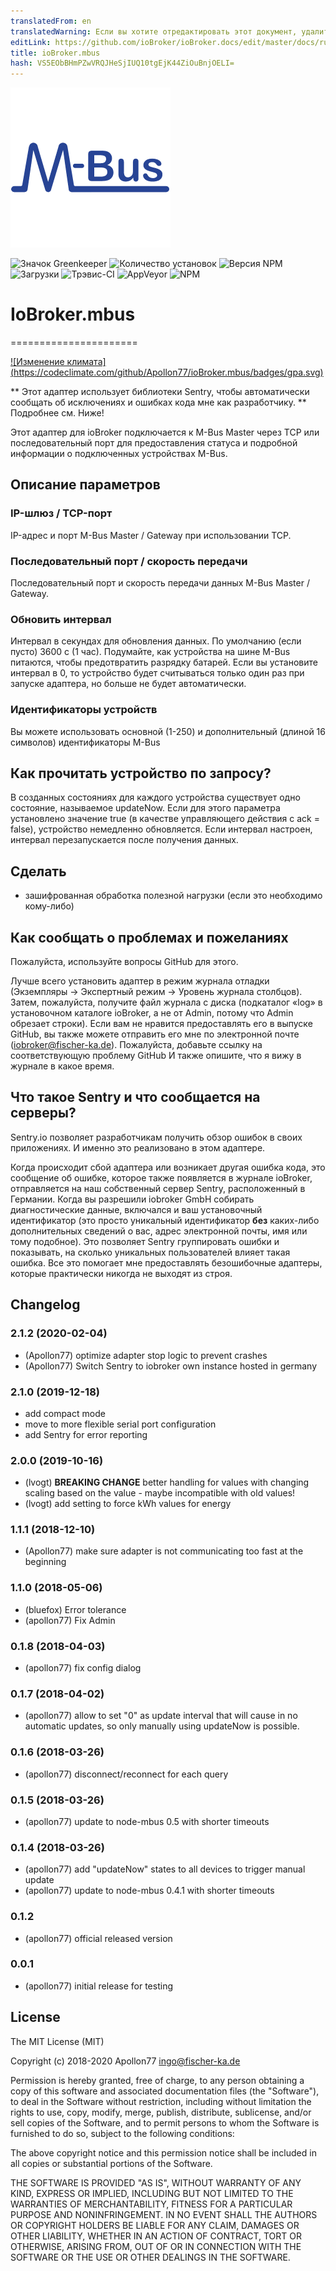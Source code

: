 ```yaml
---
translatedFrom: en
translatedWarning: Если вы хотите отредактировать этот документ, удалите поле «translationFrom», в противном случае этот документ будет снова автоматически переведен
editLink: https://github.com/ioBroker/ioBroker.docs/edit/master/docs/ru/adapterref/iobroker.mbus/README.md
title: ioBroker.mbus
hash: VS5EObBHmPZwVRQJHeSjIUQ10tgEjK44ZiOuBnjOELI=
---
```

![логотип](../../../en/adapterref/iobroker.mbus/admin/mbus.png)

![Значок Greenkeeper](https://badges.greenkeeper.io/Apollon77/ioBroker.mbus.svg)
![Количество установок](http://iobroker.live/badges/mbus-stable.svg)
![Версия NPM](http://img.shields.io/npm/v/iobroker.mbus.svg)
![Загрузки](https://img.shields.io/npm/dm/iobroker.mbus.svg)
![Трэвис-CI](http://img.shields.io/travis/Apollon77/ioBroker.mbus/master.svg)
![AppVeyor](https://ci.appveyor.com/api/projects/status/github/Apollon77/ioBroker.mbus?branch=master&svg=true)
![NPM](https://nodei.co/npm/iobroker.mbus.png?downloads=true)

# IoBroker.mbus
======================

[![Изменение климата] (https://codeclimate.com/github/Apollon77/ioBroker.mbus/badges/gpa.svg)](https://codeclimate.com/github/Apollon77/ioBroker.mbus)

** Этот адаптер использует библиотеки Sentry, чтобы автоматически сообщать об исключениях и ошибках кода мне как разработчику. ** Подробнее см. Ниже!

Этот адаптер для ioBroker подключается к M-Bus Master через TCP или последовательный порт для предоставления статуса и подробной информации о подключенных устройствах M-Bus.

## Описание параметров
### IP-шлюз / TCP-порт
IP-адрес и порт M-Bus Master / Gateway при использовании TCP.

### Последовательный порт / скорость передачи
Последовательный порт и скорость передачи данных M-Bus Master / Gateway.

### Обновить интервал
Интервал в секундах для обновления данных. По умолчанию (если пусто) 3600 с (1 час). Подумайте, как устройства на шине M-Bus питаются, чтобы предотвратить разрядку батарей. Если вы установите интервал в 0, то устройство будет считываться только один раз при запуске адаптера, но больше не будет автоматически.

### Идентификаторы устройств
Вы можете использовать основной (1-250) и дополнительный (длиной 16 символов) идентификаторы M-Bus

## Как прочитать устройство по запросу?
В созданных состояниях для каждого устройства существует одно состояние, называемое updateNow. Если для этого параметра установлено значение true (в качестве управляющего действия с ack = false), устройство немедленно обновляется. Если интервал настроен, интервал перезапускается после получения данных.

## Сделать
* зашифрованная обработка полезной нагрузки (если это необходимо кому-либо)

## Как сообщать о проблемах и пожеланиях
Пожалуйста, используйте вопросы GitHub для этого.

Лучше всего установить адаптер в режим журнала отладки (Экземпляры -> Экспертный режим -> Уровень журнала столбцов). Затем, пожалуйста, получите файл журнала с диска (подкаталог «log» в установочном каталоге ioBroker, а не от Admin, потому что Admin обрезает строки). Если вам не нравится предоставлять его в выпуске GitHub, вы также можете отправить его мне по электронной почте (iobroker@fischer-ka.de). Пожалуйста, добавьте ссылку на соответствующую проблему GitHub И также опишите, что я вижу в журнале в какое время.

## Что такое Sentry и что сообщается на серверы?
Sentry.io позволяет разработчикам получить обзор ошибок в своих приложениях. И именно это реализовано в этом адаптере.

Когда происходит сбой адаптера или возникает другая ошибка кода, это сообщение об ошибке, которое также появляется в журнале ioBroker, отправляется на наш собственный сервер Sentry, расположенный в Германии. Когда вы разрешили iobroker GmbH собирать диагностические данные, включался и ваш установочный идентификатор (это просто уникальный идентификатор **без** каких-либо дополнительных сведений о вас, адрес электронной почты, имя или тому подобное). Это позволяет Sentry группировать ошибки и показывать, на сколько уникальных пользователей влияет такая ошибка. Все это помогает мне предоставлять безошибочные адаптеры, которые практически никогда не выходят из строя.

## Changelog

### 2.1.2 (2020-02-04)
* (Apollon77) optimize adapter stop logic to prevent crashes
* (Apollon77) Switch Sentry to iobroker own instance hosted in germany

### 2.1.0 (2019-12-18)
* add compact mode
* move to more flexible serial port configuration
* add Sentry for error reporting

### 2.0.0 (2019-10-16)
* (lvogt) **BREAKING CHANGE** better handling for values with changing scaling based on the value - maybe incompatible with old values!
* (lvogt) add setting to force kWh values for energy

### 1.1.1 (2018-12-10)
* (Apollon77) make sure adapter is not communicating too fast at the beginning

### 1.1.0 (2018-05-06)
* (bluefox) Error tolerance
* (apollon77) Fix Admin

### 0.1.8 (2018-04-03)
* (apollon77) fix config dialog

### 0.1.7 (2018-04-02)
* (apollon77) allow to set "0" as update interval that will cause in no automatic updates, so only manually using updateNow is possible.

### 0.1.6 (2018-03-26)
* (apollon77) disconnect/reconnect for each query

### 0.1.5 (2018-03-26)
* (apollon77) update to node-mbus 0.5 with shorter timeouts

### 0.1.4 (2018-03-26)
* (apollon77) add "updateNow" states to all devices to trigger manual update
* (apollon77) update to node-mbus 0.4.1 with shorter timeouts

### 0.1.2
* (apollon77) official released version

### 0.0.1
* (apollon77) initial release for testing

## License

The MIT License (MIT)

Copyright (c) 2018-2020 Apollon77 <ingo@fischer-ka.de>

Permission is hereby granted, free of charge, to any person obtaining a copy
of this software and associated documentation files (the "Software"), to deal
in the Software without restriction, including without limitation the rights
to use, copy, modify, merge, publish, distribute, sublicense, and/or sell
copies of the Software, and to permit persons to whom the Software is
furnished to do so, subject to the following conditions:

The above copyright notice and this permission notice shall be included in all
copies or substantial portions of the Software.

THE SOFTWARE IS PROVIDED "AS IS", WITHOUT WARRANTY OF ANY KIND, EXPRESS OR
IMPLIED, INCLUDING BUT NOT LIMITED TO THE WARRANTIES OF MERCHANTABILITY,
FITNESS FOR A PARTICULAR PURPOSE AND NONINFRINGEMENT. IN NO EVENT SHALL THE
AUTHORS OR COPYRIGHT HOLDERS BE LIABLE FOR ANY CLAIM, DAMAGES OR OTHER
LIABILITY, WHETHER IN AN ACTION OF CONTRACT, TORT OR OTHERWISE, ARISING FROM,
OUT OF OR IN CONNECTION WITH THE SOFTWARE OR THE USE OR OTHER DEALINGS IN THE
SOFTWARE.